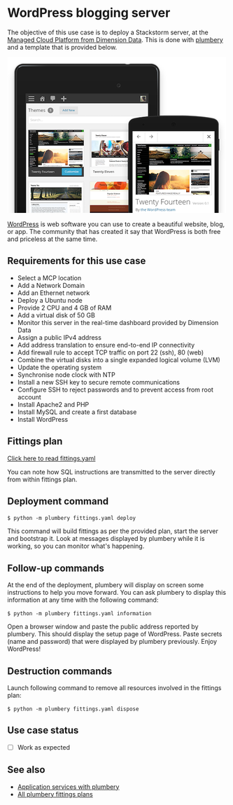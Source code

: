 # WordPress blogging server

The objective of this use case is to deploy a Stackstorm server, at the [Managed Cloud Platform from Dimension Data](http://cloud.dimensiondata.com/eu/en/).
This is done with [plumbery](https://developer.dimensiondata.com/display/PLUM/Plumbery) and a template that is provided below.

![WordPress](wordpress.png)

[WordPress](https://wordpress.org/) is web software you can use to create a beautiful website, blog, or app.
The community that has created it say that WordPress is both free and priceless at the same time.

## Requirements for this use case

* Select a MCP location
* Add a Network Domain
* Add an Ethernet network
* Deploy a Ubuntu node
* Provide 2 CPU and 4 GB of RAM
* Add a virtual disk of 50 GB
* Monitor this server in the real-time dashboard provided by Dimension Data
* Assign a public IPv4 address
* Add address translation to ensure end-to-end IP connectivity
* Add firewall rule to accept TCP traffic on port 22 (ssh), 80 (web)
* Combine the virtual disks into a single expanded logical volume (LVM)
* Update the operating system
* Synchronise node clock with NTP
* Install a new SSH key to secure remote communications
* Configure SSH to reject passwords and to prevent access from root account
* Install Apache2 and PHP
* Install MySQL and create a first database
* Install WordPress

## Fittings plan

[Click here to read fittings.yaml](fittings.yaml)

You can note how SQL instructions are transmitted to the server
directly from within fittings plan.

## Deployment command

    $ python -m plumbery fittings.yaml deploy

This command will build fittings as per the provided plan, start the server
and bootstrap it. Look at messages displayed by plumbery while it is
working, so you can monitor what's happening.

## Follow-up commands

At the end of the deployment, plumbery will display on screen some instructions
to help you move forward. You can ask plumbery to display this information
at any time with the following command:

    $ python -m plumbery fittings.yaml information

Open a browser window and paste the public address reported by plumbery.
This should display the setup page of WordPress. Paste secrets (name and password)
that were displayed by plumbery previously. Enjoy WordPress!

## Destruction commands

Launch following command to remove all resources involved in the fittings plan:

    $ python -m plumbery fittings.yaml dispose

## Use case status

- [ ] Work as expected

## See also

- [Application services with plumbery](../)
- [All plumbery fittings plans](../../)

